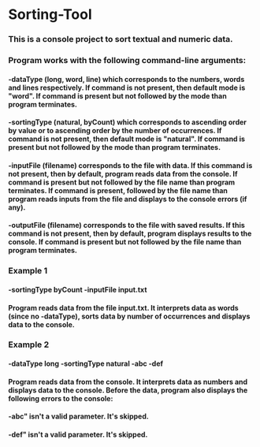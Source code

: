 # Sorting-Tool

### This is a console project to sort textual and numeric data.
### Program works with the following command-line arguments:
#### -dataType (long, word, line) which corresponds to the numbers, words and lines respectively. If command is not present, then default mode is "word". If command is present but not followed by the mode than program terminates.
#### -sortingType (natural, byCount) which corresponds to ascending order by value or to ascending order by the number of occurrences. If command is not present, then default mode is "natural". If command is present but not followed by the mode than program terminates.
#### -inputFile (filename) corresponds to the file with data. If this command is not present, then by default, program reads data from the console. If command is present but not followed by the file name than program terminates. If command is present, followed by the file name than program reads inputs from the file and displays to the console errors (if any).
#### -outputFile (filename) corresponds to the file with saved results. If this command is not present, then by default, program displays results to the console. If command is present but not followed by the file name than program terminates.

### Example 1
#### -sortingType byCount -inputFile input.txt

#### Program reads data from the file input.txt. It interprets data as words (since no -dataType), sorts data by number of occurrences and displays data to the console.

### Example 2
#### -dataType long -sortingType natural -abc -def

#### Program reads data from the console. It interprets data as numbers and displays data to the console. Before the data, program also displays the following errors to the console:
#### -abc" isn't a valid parameter. It's skipped.
#### -def" isn't a valid parameter. It's skipped.